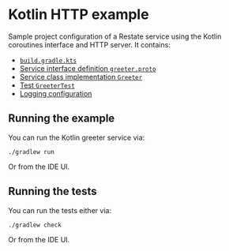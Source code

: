 # Kotlin HTTP example

Sample project configuration of a Restate service using the Kotlin coroutines interface and HTTP server. It contains:

* [`build.gradle.kts`](build.gradle.kts)
* [Service interface definition `greeter.proto`](src/main/proto/greeter.proto)
* [Service class implementation `Greeter`](src/main/kotlin/dev/restate/sdk/examples/Greeter.kt)
* [Test `GreeterTest`](src/test/kotlin/dev/restate/sdk/examples/GreeterTest.kt)
* [Logging configuration](src/main/resources/log4j2.properties)

## Running the example

You can run the Kotlin greeter service via:

```shell
./gradlew run
```

Or from the IDE UI.

## Running the tests

You can run the tests either via:

```shell
./gradlew check
```

Or from the IDE UI.
